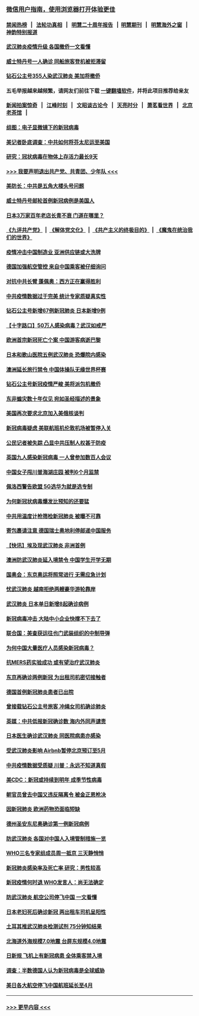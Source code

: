 ### [微信用户指南，使用浏览器打开体验更佳](https://github.com/gfw-breaker/banned-news1/blob/master/indexes/wechat-guide.md?t=0)
#### [禁闻热榜](热点新闻.md?t=0)  &nbsp;&nbsp;|&nbsp;&nbsp; [法轮功真相](https://github.com/gfw-breaker/truth/blob/master/README.md?t=0) &nbsp;&nbsp;|&nbsp;&nbsp; [明慧二十周年报告](https://github.com/gfw-breaker/mh-reports/blob/master/README.md?t=0) &nbsp;&nbsp;|&nbsp;&nbsp;[明慧期刊](https://github.com/gfw-breaker/mh-qikan) &nbsp;&nbsp;|&nbsp;&nbsp; [明慧海外之窗](https://github.com/gfw-breaker/mh-news/blob/master/README.md?t=0) &nbsp;&nbsp;|&nbsp;&nbsp; [神韵特别报道](https://github.com/gfw-breaker/mh-news/blob/master/shenyun.md?t=0)
#### [武汉肺炎疫情升级 各国撤侨一文看懂](../pages/nsc418/n11859313.md?t=02161902) 
#### [威士特丹号一人确诊 同船旅客登机被拒滞留](../pages/nsc418/n11872823.md?t=02161902) 
#### [钻石公主号355人染武汉肺炎 美加将撤侨](../pages/nsc418/n11872392.md?t=02161902) 
#### 五毛举报越来越频繁，请网友们前往下载 [一键翻墙软件](https://github.com/gfw-breaker/ssr-accounts)，并将此项目推荐给亲友
#### [新闻拍案惊奇](https://github.com/gfw-breaker/banned-news1/blob/master/pages/link4.md) &nbsp;&nbsp;|&nbsp;&nbsp; [江峰时刻](https://github.com/gfw-breaker/banned-news1/blob/master/pages/link4.md) &nbsp;&nbsp;|&nbsp;&nbsp; [文昭谈古论今](https://github.com/gfw-breaker/banned-news1/blob/master/pages/link4.md) &nbsp;&nbsp;|&nbsp;&nbsp; [天亮时分](https://github.com/gfw-breaker/banned-news1/blob/master/pages/link4.md) &nbsp;&nbsp;|&nbsp;&nbsp; [萧茗看世界](https://github.com/gfw-breaker/banned-news1/blob/master/pages/link4.md) &nbsp;&nbsp;|&nbsp;&nbsp; [北京老茶馆](https://github.com/gfw-breaker/banned-news1/blob/master/pages/link4.md) &nbsp;&nbsp;|&nbsp;&nbsp; 
#### [组图：电子显微镜下的新冠病毒](../pages/nsc418/n11872057.md?t=02161902) 
#### [美记者卧底调查：中共如何将芬太尼运至美国](../pages/nsc418/n11871821.md?t=02161902) 
#### [研究：冠状病毒在物体上存活力最长9天](../pages/nsc418/n11871871.md?t=02161902) 
#### [>>> 我要声明退出共产党、共青团、少年队 <<<](https://github.com/begood0513/goodnews/blob/master/quit/letter.md) 
#### [美防长：中共是五角大楼头号问题](../pages/nsc418/n11871768.md?t=02161902) 
#### [威士特丹号邮轮首例新冠病例是美国人](../pages/nsc418/n11871731.md?t=02161902) 
#### [日本3万家百年老店长青不衰 门道在哪里？](../pages/nsc418/n11871670.md?t=02161902) 
#### [《九评共产党》](https://github.com/begood0513/9ping.md/blob/master/README.md) &nbsp;|&nbsp; [《解体党文化》](../../../../jtdwh.md/blob/master/README.md)  &nbsp;|&nbsp; [《共产主义的终极目的》](../../../../gczydzjmd.md/blob/master/README.md) &nbsp;|&nbsp; [《魔鬼在统治我们的世界》](../../../../mgztzwmdsj.md/blob/master/README.md) 
#### [疫情冲击中国制造业 亚洲供应链或大洗牌](../pages/nsc418/n11871629.md?t=02161902) 
#### [德国加强航空管控 来自中国乘客被仔细询问](../pages/nsc418/n11871572.md?t=02161902) 
#### [对抗中共长臂 蓬佩奥：西方正在赢得胜利](../pages/nsc418/n11871500.md?t=02161902) 
#### [中共疫情数据过于完美 统计专家质疑真实性](../pages/nsc418/n11870197.md?t=02161902) 
#### [钻石公主号新增67例新冠肺炎 日本新增9例](../pages/nsc418/n11871311.md?t=02161902) 
#### [【十字路口】50万人感染病毒？武汉如戒严](../pages/nsc418/n11870405.md?t=02161902) 
#### [欧洲首宗新冠死亡个案 中国游客病逝巴黎](../pages/nsc418/n11871247.md?t=02161902) 
#### [日本和歌山医院五例武汉肺炎 恐爆院内感染](../pages/nsc418/n11871128.md?t=02161902) 
#### [澳洲延长旅行禁令 中国体操队无缘世界杯赛](../pages/nsc418/n11870446.md?t=02161902) 
#### [钻石公主号新冠疫情严峻 美将派包机撤侨](../pages/nsc418/n11870505.md?t=02161902) 
#### [东非蝗灾数十年仅见 宛如圣经描述的景象](../pages/nsc418/n11870398.md?t=02161902) 
#### [美国再次要求北京加入美俄核谈判](../pages/nsc418/n11870138.md?t=02161902) 
#### [新冠病毒疑虑 美联航班机伦敦机场被暂停入关](../pages/nsc418/n11870015.md?t=02161902) 
#### [公民记者被失踪 凸显中共压制人权甚于防疫](../pages/nsc418/n11870042.md?t=02161902) 
#### [英国九人感染新冠病毒 一人曾参加数百人会议](../pages/nsc418/n11869987.md?t=02161902) 
#### [中国女子闯川普海湖庄园 被判6个月监禁](../pages/nsc418/n11869919.md?t=02161902) 
#### [佩洛西警告欧盟 5G选华为就是选专制](../pages/nsc418/n11869898.md?t=02161902) 
#### [为何新冠状病毒爆发比预知的还要猛](../pages/nsc418/n11869828.md?t=02161902) 
#### [中共用温度计枪筛检新冠肺炎 被曝不可靠](../pages/nsc418/n11869707.md?t=02161902) 
#### [寄包裹请注意 德国瑞士奥地利停邮递中国服务](../pages/nsc418/n11869727.md?t=02161902) 
#### [【快讯】埃及现武汉肺炎 非洲首例](../pages/nsc418/n11869766.md?t=02161902) 
#### [澳洲防武汉肺炎延入境禁令 中国学生开学无期](../pages/nsc418/n11869546.md?t=02161902) 
#### [国奥会：东京奥运将照常进行 无需应急计划](../pages/nsc418/n11869422.md?t=02161902) 
#### [忧武汉肺炎 越南拒绝两艘豪华游轮靠岸](../pages/nsc418/n11867444.md?t=02161902) 
#### [武汉肺炎 日本单日新增8起确诊病例](../pages/nsc418/n11869272.md?t=02161902) 
#### [新冠病毒冲击 大陆中小企业快撑不下去了](../pages/nsc418/n11869259.md?t=02161902) 
#### [联合国：美查获运往也门武装组织的中制导弹](../pages/nsc418/n11868677.md?t=02161902) 
#### [为何中国大量医疗人员感染新冠病毒？](../pages/nsc418/n11869001.md?t=02161902) 
#### [抗MERS药实验成功 或有望治疗武汉肺炎](../pages/nsc418/n11868912.md?t=02161902) 
#### [东京再确诊两例新冠 为出租司机密切接触者](../pages/nsc418/n11868770.md?t=02161902) 
#### [德国首例新冠肺炎患者已出院](../pages/nsc418/n11868714.md?t=02161902) 
#### [曾接载钻石公主号旅客 冲绳女司机确诊肺炎](../pages/nsc418/n11868610.md?t=02161902) 
#### [英媒：中共低报新冠确诊数 海内外同声谴责](../pages/nsc418/n11867421.md?t=02161902) 
#### [日本医生确诊武汉肺炎 同医院病患亦感染](../pages/nsc418/n11867779.md?t=02161902) 
#### [受武汉肺炎影响 Airbnb暂停北京预订至5月](../pages/nsc418/n11867428.md?t=02161902) 
#### [中共疫情数据受质疑 川普：永远不知道真假](../pages/nsc418/n11867195.md?t=02161902) 
#### [美CDC：新冠或持续到明年 成季节性病毒](../pages/nsc418/n11867279.md?t=02161902) 
#### [朝官员曾去中国又违反隔离令 被金正恩枪决](../pages/nsc418/n11867087.md?t=02161902) 
#### [因新冠肺炎 欧洲药物恐面临短缺](../pages/nsc418/n11867036.md?t=02161902) 
#### [德州圣安东尼奥确诊第一例新冠病例](../pages/nsc418/n11867194.md?t=02161902) 
#### [防武汉肺炎 各国对中国人入境管制措施一览](../pages/nsc418/n11838726.md?t=02161902) 
#### [WHO三名专家组成员周一抵京 三天静悄悄](../pages/nsc418/n11866947.md?t=02161902) 
#### [新冠肺炎感染率及死亡率 研究：男性较高](../pages/nsc418/n11866956.md?t=02161902) 
#### [新冠疫情何时退 WHO发言人：尚无法确定](../pages/nsc418/n11866864.md?t=02161902) 
#### [防武汉肺炎 航空公司停飞中国 一文看懂](../pages/nsc418/n11866800.md?t=02161902) 
#### [日本老妇死后确诊新冠 两出租车司机呈阳性](../pages/nsc418/n11866755.md?t=02161902) 
#### [土耳其推武汉肺炎检测试剂 75分钟知结果](../pages/nsc418/n11866520.md?t=02161902) 
#### [北海道外海规模7.0地震 台屏东规模4.0地震](../pages/nsc418/n11866262.md?t=02161902) 
#### [日新规 飞机上有新冠病患 全体乘客禁入境](../pages/nsc418/n11866233.md?t=02161902) 
#### [调查：半数德国人认为新冠病毒是全球威胁](../pages/nsc418/n11866687.md?t=02161902) 
#### [美日各大航空停飞中国航班延长至4月](../pages/nsc418/n11865980.md?t=02161902) 

----
#### [ >>> 更早内容 <<< ](../indexes/nsc418-earlier.md)
